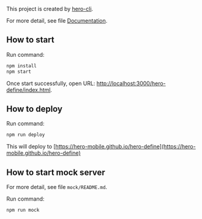 This project is created by [hero-cli](https://github.com/hero-mobile/hero-cli).

For more detail, see file [Documentation](https://hero-mobile.github.io).

## How to start
Run command:

```sh
npm install
npm start

```

Once start successfully, open URL: [http://localhost:3000/hero-define/index.html](http://localhost:3000/hero-define/index.html).

## How to deploy
Run command:

```sh
npm run deploy

```

This will deploy to [https://hero-mobile.github.io/hero-define](https://hero-mobile.github.io/hero-define)

## How to start mock server
For more detail, see file `mock/README.md`.

Run command:

```sh
npm run mock

```
